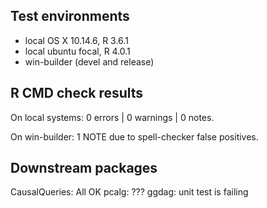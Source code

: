 ## Test environments
* local OS X 10.14.6, R 3.6.1 
* local ubuntu focal, R 4.0.1
* win-builder (devel and release)

## R CMD check results
On local systems:
0 errors | 0 warnings | 0 notes.

On win-builder:
1 NOTE due to spell-checker false positives.

## Downstream packages

CausalQueries: All OK
pcalg: ???
ggdag: unit test is failing
